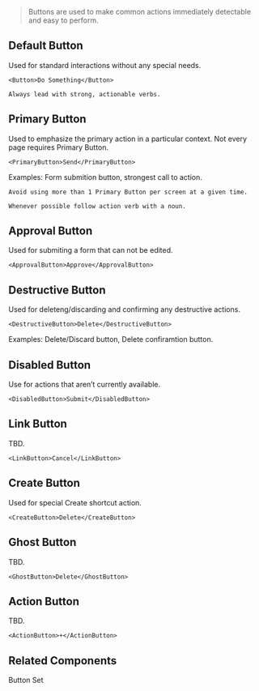 > Buttons are used to make common actions immediately detectable and easy to perform.

## Default Button
Used for standard interactions without any special needs.
```react
<Button>Do Something</Button>
```
```hint|directive
Always lead with strong, actionable verbs.
```

## Primary Button
Used to emphasize the primary action in a particular context. Not every page requires Primary Button.
```react
<PrimaryButton>Send</PrimaryButton>
```
Examples: Form submition button, strongest call to action.
```hint|warning
Avoid using more than 1 Primary Button per screen at a given time.
```
```hint|directive
Whenever possible follow action verb with a noun.
```

## Approval Button
Used for submiting a form that can not be edited.
```react
<ApprovalButton>Approve</ApprovalButton>
```

## Destructive Button
Used for deleteng/discarding and confirming any destructive actions.
```react
<DestructiveButton>Delete</DestructiveButton>
```
Examples: Delete/Discard button, Delete confiramtion button.

## Disabled Button
Use for actions that aren’t currently available.
```react
<DisabledButton>Submit</DisabledButton>
```

## Link Button
TBD.
```react
<LinkButton>Cancel</LinkButton>
```

## Create Button
Used for special Create shortcut action.
```react
<CreateButton>Delete</CreateButton>
```

## Ghost Button
TBD.
```react
<GhostButton>Delete</GhostButton>
```

## Action Button
TBD.
```react
<ActionButton>+</ActionButton>
```

## Related Components
Button Set
